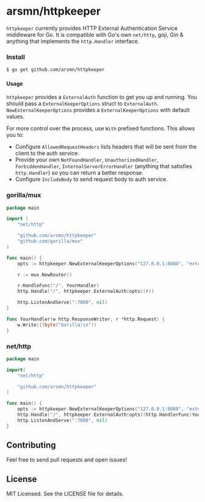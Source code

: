 # arsmn/httpkeeper

`httpkeeper` currently provides HTTP External Authentication Service middleware for Go. It is compatible with Go's own `net/http`, goji, Gin & anything that implements the `http.Handler` interface.

### Install

```sh
$ go get github.com/arsmn/httpkeeper
```

#### Usage

`httpkeeper` provides a `ExternalAuth` function to get you up and running.
You should pass a `ExternalKeeperOptions` struct to `ExternalAuth`. `NewExternalKeeperOptions` provides a `ExternalKeeperOptions` with default values.

For more control over the process, use `With` prefixed functions. This allows you to:

* Configure ‍‍`AllowedRequestHeaders` lists headers that will be sent from the client to the auth service.
* Provide your own `NotFoundHandler`, `UnauthorizedHandler`, `ForbiddenHandler`, `InternalServerErrorHandler` (anything that satisfies `http.Handler`) so you can return a better response.
* Configure `IncludeBody` to send request body to auth service.

### gorilla/mux

```go
package main

import (
	"net/http"

	"github.com/arsmn/httpkeeper"
	"github.com/gorilla/mux"
)

func main() {
    opts := httpkeeper.NewExternalKeeperOptions("127.0.0.1:8080", "external", "http")

	r := mux.NewRouter()

	r.HandleFunc("/", YourHandler)
	http.Handle("/", httpkeeper.ExternalAuth(opts)(r))

	http.ListenAndServe(":7000", nil)
}

func YourHandler(w http.ResponseWriter, r *http.Request) {
	w.Write([]byte("Gorilla!\n"))
}
```

### net/http

```go
package main

import(
	"net/http"

	"github.com/arsmn/httpkeeper"
)

func main() {
    opts := httpkeeper.NewExternalKeeperOptions("127.0.0.1:8080", "external", "http")
	http.Handle("/", httpkeeper.ExternalAuth(opts)(http.HandlerFunc(YourHandler)))
	http.ListenAndServe(":7000", nil)
}
```

## Contributing

Feel free to send pull requests and open issues!

## License

MIT Licensed. See the LICENSE file for details.
